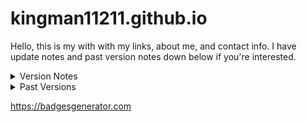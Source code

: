 # kingman11211.github.io
Hello, this is my with with my links, about me, and contact info. I have update notes and past version notes down below if you're interested.

<details>
  <summary>Version Notes</summary>

  ## Version Notes
  [![RELEASE](https://img.shields.io/badge/RELEASE-V2.0.1-green?style=for-the-badge)](https://github.com/kingman11211/kingman11211.github.io/releases/tag/v2.0.1)
  
</details>

<details>
  <summary>Past Versions</summary>

  ## Here are the past versions of this site (Only the version updates that show whats new and whats old)
  [![VERSION](https://img.shields.io/badge/VERSION-V2-green?style=for-the-badge)](https://github.com/kingman11211/kingman11211.github.io/releases/tag/v2.0.1)
  
  [![VERSION](https://img.shields.io/badge/VERSION-V1-green?labelColor=gray&style=for-the-badge)](https://github.com/kingman11211/kingman11211.github.io/releases/tag/v1.0.3)
</details>

https://badgesgenerator.com
